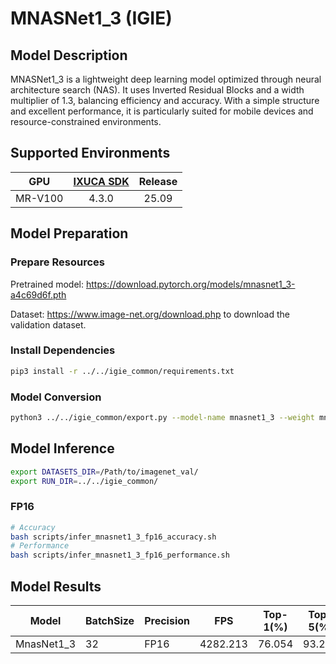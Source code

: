 # MNASNet1_3 (IGIE)

## Model Description

MNASNet1_3 is a lightweight deep learning model optimized through neural architecture search (NAS). It uses Inverted Residual Blocks and a width multiplier of 1.3, balancing efficiency and accuracy. With a simple structure and excellent performance, it is particularly suited for mobile devices and resource-constrained environments.

## Supported Environments

| GPU    | [IXUCA SDK](https://gitee.com/deep-spark/deepspark#%E5%A4%A9%E6%95%B0%E6%99%BA%E7%AE%97%E8%BD%AF%E4%BB%B6%E6%A0%88-ixuca) | Release |
| :----: | :----: | :----: |
| MR-V100 | 4.3.0     |  25.09  |

## Model Preparation

### Prepare Resources

Pretrained model: <https://download.pytorch.org/models/mnasnet1_3-a4c69d6f.pth>

Dataset: <https://www.image-net.org/download.php> to download the validation dataset.

### Install Dependencies

```bash
pip3 install -r ../../igie_common/requirements.txt
```

### Model Conversion

```bash
python3 ../../igie_common/export.py --model-name mnasnet1_3 --weight mnasnet1_3-a4c69d6f.pth --output mnasnet1_3.onnx
```

## Model Inference

```bash
export DATASETS_DIR=/Path/to/imagenet_val/
export RUN_DIR=../../igie_common/
```

### FP16

```bash
# Accuracy
bash scripts/infer_mnasnet1_3_fp16_accuracy.sh
# Performance
bash scripts/infer_mnasnet1_3_fp16_performance.sh
```

## Model Results

| Model             | BatchSize | Precision | FPS      | Top-1(%) | Top-5(%) |
| ----------------- | --------- | --------- | -------- | -------- | -------- |
| MnasNet1_3        | 32        | FP16      | 4282.213 | 76.054   |  93.244  |
